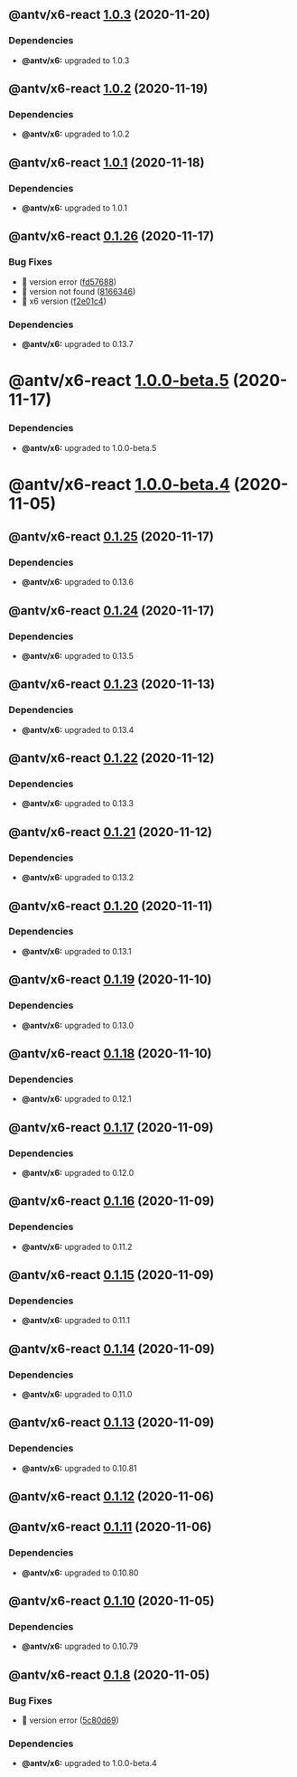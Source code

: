 ## @antv/x6-react [1.0.3](https://github.com/antvis/x6/compare/@antv/x6-react@1.0.2...@antv/x6-react@1.0.3) (2020-11-20)





### Dependencies

* **@antv/x6:** upgraded to 1.0.3

## @antv/x6-react [1.0.2](https://github.com/antvis/x6/compare/@antv/x6-react@1.0.1...@antv/x6-react@1.0.2) (2020-11-19)





### Dependencies

* **@antv/x6:** upgraded to 1.0.2

## @antv/x6-react [1.0.1](https://github.com/antvis/x6/compare/@antv/x6-react@1.0.0...@antv/x6-react@1.0.1) (2020-11-18)





### Dependencies

* **@antv/x6:** upgraded to 1.0.1

## @antv/x6-react [0.1.26](https://github.com/antvis/x6/compare/@antv/x6-react@0.1.25...@antv/x6-react@0.1.26) (2020-11-17)


### Bug Fixes

* 🐛 version error ([fd57688](https://github.com/antvis/x6/commit/fd5768861fedda32d341c774f6e80da67646426f))
* 🐛 version not found ([8166346](https://github.com/antvis/x6/commit/8166346771f11ef5997a6e1ed376987408e57cde))
* 🐛 x6 version ([f2e01c4](https://github.com/antvis/x6/commit/f2e01c44a1f1acd9390c9de0b5ade913cfd8b03b))





### Dependencies

* **@antv/x6:** upgraded to 0.13.7

# @antv/x6-react [1.0.0-beta.5](https://github.com/antvis/x6/compare/@antv/x6-react@1.0.0-beta.4...@antv/x6-react@1.0.0-beta.5) (2020-11-17)





### Dependencies

* **@antv/x6:** upgraded to 1.0.0-beta.5

# @antv/x6-react [1.0.0-beta.4](https://github.com/antvis/x6/compare/@antv/x6-react@1.0.0-beta.3...@antv/x6-react@1.0.0-beta.4) (2020-11-05)
## @antv/x6-react [0.1.25](https://github.com/antvis/x6/compare/@antv/x6-react@0.1.24...@antv/x6-react@0.1.25) (2020-11-17)





### Dependencies

* **@antv/x6:** upgraded to 0.13.6

## @antv/x6-react [0.1.24](https://github.com/antvis/x6/compare/@antv/x6-react@0.1.23...@antv/x6-react@0.1.24) (2020-11-17)





### Dependencies

* **@antv/x6:** upgraded to 0.13.5

## @antv/x6-react [0.1.23](https://github.com/antvis/x6/compare/@antv/x6-react@0.1.22...@antv/x6-react@0.1.23) (2020-11-13)





### Dependencies

* **@antv/x6:** upgraded to 0.13.4

## @antv/x6-react [0.1.22](https://github.com/antvis/x6/compare/@antv/x6-react@0.1.21...@antv/x6-react@0.1.22) (2020-11-12)





### Dependencies

* **@antv/x6:** upgraded to 0.13.3

## @antv/x6-react [0.1.21](https://github.com/antvis/x6/compare/@antv/x6-react@0.1.20...@antv/x6-react@0.1.21) (2020-11-12)





### Dependencies

* **@antv/x6:** upgraded to 0.13.2

## @antv/x6-react [0.1.20](https://github.com/antvis/x6/compare/@antv/x6-react@0.1.19...@antv/x6-react@0.1.20) (2020-11-11)





### Dependencies

* **@antv/x6:** upgraded to 0.13.1

## @antv/x6-react [0.1.19](https://github.com/antvis/x6/compare/@antv/x6-react@0.1.18...@antv/x6-react@0.1.19) (2020-11-10)





### Dependencies

* **@antv/x6:** upgraded to 0.13.0

## @antv/x6-react [0.1.18](https://github.com/antvis/x6/compare/@antv/x6-react@0.1.17...@antv/x6-react@0.1.18) (2020-11-10)





### Dependencies

* **@antv/x6:** upgraded to 0.12.1

## @antv/x6-react [0.1.17](https://github.com/antvis/x6/compare/@antv/x6-react@0.1.16...@antv/x6-react@0.1.17) (2020-11-09)





### Dependencies

* **@antv/x6:** upgraded to 0.12.0

## @antv/x6-react [0.1.16](https://github.com/antvis/x6/compare/@antv/x6-react@0.1.15...@antv/x6-react@0.1.16) (2020-11-09)





### Dependencies

* **@antv/x6:** upgraded to 0.11.2

## @antv/x6-react [0.1.15](https://github.com/antvis/x6/compare/@antv/x6-react@0.1.14...@antv/x6-react@0.1.15) (2020-11-09)





### Dependencies

* **@antv/x6:** upgraded to 0.11.1

## @antv/x6-react [0.1.14](https://github.com/antvis/x6/compare/@antv/x6-react@0.1.13...@antv/x6-react@0.1.14) (2020-11-09)





### Dependencies

* **@antv/x6:** upgraded to 0.11.0

## @antv/x6-react [0.1.13](https://github.com/antvis/x6/compare/@antv/x6-react@0.1.12...@antv/x6-react@0.1.13) (2020-11-09)





### Dependencies

* **@antv/x6:** upgraded to 0.10.81

## @antv/x6-react [0.1.12](https://github.com/antvis/x6/compare/@antv/x6-react@0.1.11...@antv/x6-react@0.1.12) (2020-11-06)

## @antv/x6-react [0.1.11](https://github.com/antvis/x6/compare/@antv/x6-react@0.1.10...@antv/x6-react@0.1.11) (2020-11-06)





### Dependencies

* **@antv/x6:** upgraded to 0.10.80

## @antv/x6-react [0.1.10](https://github.com/antvis/x6/compare/@antv/x6-react@0.1.9...@antv/x6-react@0.1.10) (2020-11-05)





### Dependencies

* **@antv/x6:** upgraded to 0.10.79

## @antv/x6-react [0.1.8](https://github.com/antvis/x6/compare/@antv/x6-react@0.1.7...@antv/x6-react@0.1.8) (2020-11-05)


### Bug Fixes

* 🐛 version error ([5c80d69](https://github.com/antvis/x6/commit/5c80d69f66217e131176fce89b95d30bd47e3c4c))





### Dependencies

* **@antv/x6:** upgraded to 1.0.0-beta.4
